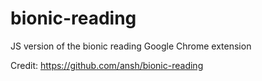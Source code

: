 # bionic-reading
JS version of the bionic reading Google Chrome extension

Credit:
https://github.com/ansh/bionic-reading